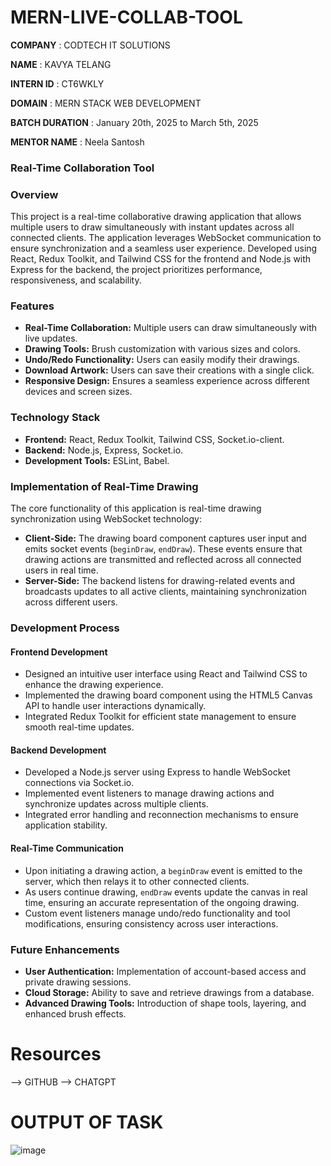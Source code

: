 # MERN-LIVE-COLLAB-TOOL

**COMPANY** : CODTECH IT SOLUTIONS

**NAME** : KAVYA TELANG

**INTERN ID** : CT6WKLY

**DOMAIN** : MERN STACK WEB DEVELOPMENT 

**BATCH DURATION** : January 20th, 2025 to March 5th, 2025

**MENTOR NAME** : Neela Santosh

### Real-Time Collaboration Tool

### Overview
This project is a real-time collaborative drawing application that allows multiple users to draw simultaneously with instant updates across all connected clients. The application leverages WebSocket communication to ensure synchronization and a seamless user experience. Developed using React, Redux Toolkit, and Tailwind CSS for the frontend and Node.js with Express for the backend, the project prioritizes performance, responsiveness, and scalability.

### Features
- **Real-Time Collaboration:** Multiple users can draw simultaneously with live updates.
- **Drawing Tools:** Brush customization with various sizes and colors.
- **Undo/Redo Functionality:** Users can easily modify their drawings.
- **Download Artwork:** Users can save their creations with a single click.
- **Responsive Design:** Ensures a seamless experience across different devices and screen sizes.

### Technology Stack
- **Frontend:** React, Redux Toolkit, Tailwind CSS, Socket.io-client.
- **Backend:** Node.js, Express, Socket.io.
- **Development Tools:** ESLint, Babel.

### Implementation of Real-Time Drawing
The core functionality of this application is real-time drawing synchronization using WebSocket technology:
- **Client-Side:** The drawing board component captures user input and emits socket events (`beginDraw`, `endDraw`). These events ensure that drawing actions are transmitted and reflected across all connected users in real time.
- **Server-Side:** The backend listens for drawing-related events and broadcasts updates to all active clients, maintaining synchronization across different users.

### Development Process
#### Frontend Development
- Designed an intuitive user interface using React and Tailwind CSS to enhance the drawing experience.
- Implemented the drawing board component using the HTML5 Canvas API to handle user interactions dynamically.
- Integrated Redux Toolkit for efficient state management to ensure smooth real-time updates.

#### Backend Development
- Developed a Node.js server using Express to handle WebSocket connections via Socket.io.
- Implemented event listeners to manage drawing actions and synchronize updates across multiple clients.
- Integrated error handling and reconnection mechanisms to ensure application stability.

#### Real-Time Communication
- Upon initiating a drawing action, a `beginDraw` event is emitted to the server, which then relays it to other connected clients.
- As users continue drawing, `endDraw` events update the canvas in real time, ensuring an accurate representation of the ongoing drawing.
- Custom event listeners manage undo/redo functionality and tool modifications, ensuring consistency across user interactions.

### Future Enhancements
- **User Authentication:** Implementation of account-based access and private drawing sessions.
- **Cloud Storage:** Ability to save and retrieve drawings from a database.
- **Advanced Drawing Tools:** Introduction of shape tools, layering, and enhanced brush effects.

# Resources 
--> GITHUB
--> CHATGPT

# OUTPUT OF TASK 

![image](https://github.com/user-attachments/assets/6b5c42c6-afe3-4b18-9216-770e0c505fb4)
